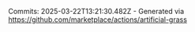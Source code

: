 Commits: 2025-03-22T13:21:30.482Z - Generated via https://github.com/marketplace/actions/artificial-grass
<br>
